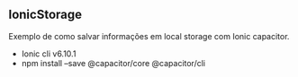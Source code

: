 ## IonicStorage
Exemplo de como salvar informações em local storage com Ionic capacitor.

* Ionic cli v6.10.1
* npm install –save @capacitor/core @capacitor/cli
